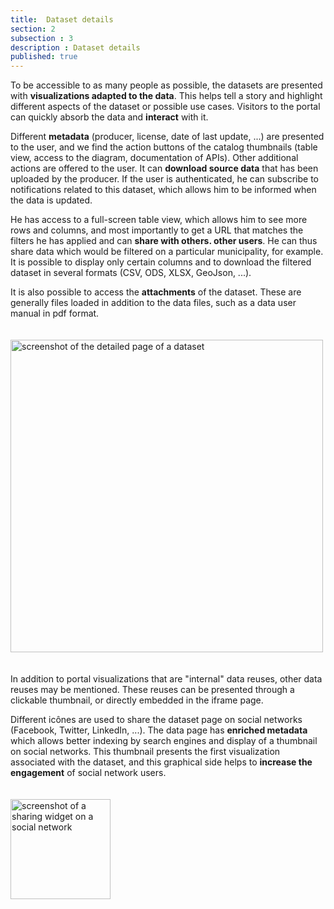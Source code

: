```yaml
---
title:  Dataset details
section: 2
subsection : 3
description : Dataset details
published: true
---
```


To be accessible to as many people as possible, the datasets are presented with **visualizations adapted to the data**. This helps tell a story and highlight different aspects of the dataset or possible use cases. Visitors to the portal can quickly absorb the data and **interact** with it.

Different **metadata** (producer, license, date of last update, ...) are presented to the user, and we find the action buttons of the catalog thumbnails (table view, access to the diagram, documentation of APIs). Other additional actions are offered to the user. It can **download source data** that has been uploaded by the producer. If the user is authenticated, he can subscribe to notifications related to this dataset, which allows him to be informed when the data is updated.

He has access to a full-screen table view, which allows him to see more rows and columns, and most importantly to get a URL that matches the filters he has applied and can **share with others. other users**. He can thus share data which would be filtered on a particular municipality, for example. It is possible to display only certain columns and to download the filtered dataset in several formats (CSV, ODS, XLSX, GeoJson, ...).

It is also possible to access the **attachments** of the dataset. These are generally files loaded in addition to the data files, such as a data user manual in pdf format.

<img src="./images/functional-presentation/detail-2.jpg"
     height="500" style="margin:20px auto;" alt="screenshot of the detailed page of a dataset" />

In addition to portal visualizations that are "internal" data reuses, other data reuses may be mentioned. These reuses can be presented through a clickable thumbnail, or directly embedded in the iframe page.

Different icônes are used to share the dataset page on social networks (Facebook, Twitter, LinkedIn, ...). The data page has **enriched metadata** which allows better indexing by search engines and display of a thumbnail on social networks. This thumbnail presents the first visualization associated with the dataset, and this graphical side helps to **increase the engagement** of social network users.

<img src="./images/functional-presentation/detail-3.jpg"
     height="160" style="margin:20px auto;" alt="screenshot of a sharing widget on a social network" />
